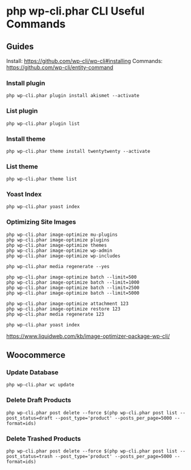 # php wp-cli.phar CLI Useful Commands

## Guides

Install: https://github.com/wp-cli/wp-cli#installing
Commands: https://github.com/wp-cli/entity-command  

### Install plugin

```
php wp-cli.phar plugin install akismet --activate
```

### List plugin

```
php wp-cli.phar plugin list
```

### Install theme

```
php wp-cli.phar theme install twentytwenty --activate
```

### List theme

```
php wp-cli.phar theme list
```

### Yoast Index

```
php wp-cli.phar yoast index
```

### Optimizing Site Images

```
php wp-cli.phar image-optimize mu-plugins
php wp-cli.phar image-optimize plugins
php wp-cli.phar image-optimize themes
php wp-cli.phar image-optimize wp-admin
php wp-cli.phar image-optimize wp-includes
```

```
php wp-cli.phar media regenerate --yes
```

```
php wp-cli.phar image-optimize batch --limit=500
php wp-cli.phar image-optimize batch --limit=1000
php wp-cli.phar image-optimize batch --limit=2500
php wp-cli.phar image-optimize batch --limit=5000
```
```
php wp-cli.phar image-optimize attachment 123
php wp-cli.phar image-optimize restore 123
php wp-cli.phar media regenerate 123
```

```
php wp-cli.phar yoast index
```

https://www.liquidweb.com/kb/image-optimizer-package-wp-cli/  

## Woocommerce

### Update Database

```
php wp-cli.phar wc update
```

### Delete Draft Products

```
php wp-cli.phar post delete --force $(php wp-cli.phar post list --post_status=draft --post_type='product' --posts_per_page=5000 --format=ids)
```

### Delete Trashed Products

```
php wp-cli.phar post delete --force $(php wp-cli.phar post list --post_status=trash --post_type='product' --posts_per_page=5000 --format=ids)
```

